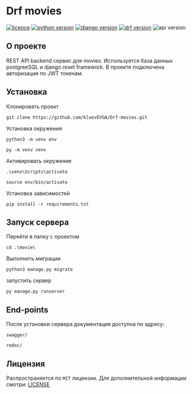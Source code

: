 # Drf movies

[![licence](https://img.shields.io/static/v1?label=LICENSE&message=MIT&color=97ca00&style=for-the-badge)](https://github.com/kluevEVGA/api_final_yatube/blob/master/LICENSE)
[![python version](https://img.shields.io/static/v1?label=Python&message=3.11.2&color=97ca00&style=for-the-badge)](https://python.org)
[![django version](https://img.shields.io/static/v1?label=DJANGO&message=4.1.7&color=97ca00&style=for-the-badge)](https://www.djangoproject.com/)
[![drf version](https://img.shields.io/static/v1?label=DRF&message=3.14.0&color=97ca00&style=for-the-badge)](https://www.django-rest-framework.org/)
![api version](https://img.shields.io/static/v1?label=API%20VERSION&message=1.0.0&color=97ca00&style=for-the-badge)

## О проекте

REST API backend сервис для movies.
Используется база данных postgreeSQL и django reset framework.
В проекте подключена авторизация по JWT токенам.

## Установка

Клонировать проект

```shell
git clone https://github.com/kluevEVGA/Drf-movies.git
```

Установка окружения

```shell
python3 -m venv env
```

```shell
py -m venv venv
```

Активировать окружение

```shell
.\venv\Scripts\activate
```

```shell
source env/bin/activate
```

Установка зависимостей

```shell
pip install -r requirements.txt
```

## Запуск сервера

Перейти в папку с проектом

```shell
cd .\movie\
```

Выполнить миграции

```shell
python3 manage.py migrate
```

запустить сервер

```shell
py manage.py runserver
```

## End-points
После установки сервера документация доступна по адресу:
```
swagger/
```
```
redoc/
```

## Лицензия

Распространяется по `MIT` лицензии. Для дополнительной информации
смотри: [LICENSE](https://github.com/kluevEVGA/Drf-movies/blob/master/LICENSE)
